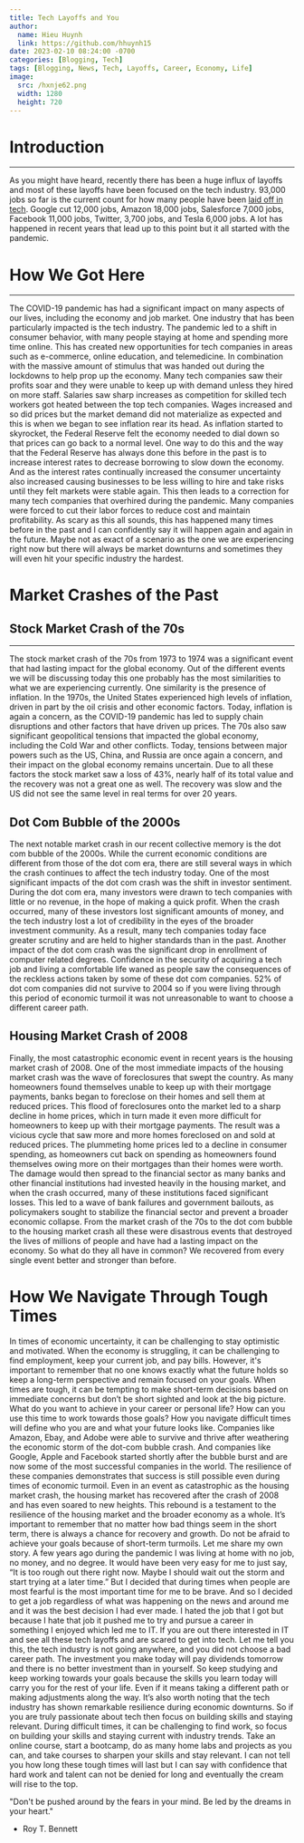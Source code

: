 ```yaml
---
title: Tech Layoffs and You
author:
  name: Hieu Huynh
  link: https://github.com/hhuynh15
date: 2023-02-10 08:24:00 -0700
categories: [Blogging, Tech]
tags: [Blogging, News, Tech, Layoffs, Career, Economy, Life]
image: 
  src: /hxnje62.png
  width: 1280
  height: 720
---
```


# Introduction
---

As you might have heard, recently there has been a huge influx of layoffs and most of these layoffs have been focused on the tech industry. 93,000 jobs so far is the current count for how many people have been [laid off in tech](https://news.crunchbase.com/startups/tech-layoffs). Google cut 12,000 jobs, Amazon 18,000 jobs, Salesforce 7,000 jobs, Facebook 11,000 jobs, Twitter, 3,700 jobs, and Tesla 6,000 jobs. A lot has happened in recent years that lead up to this point but it all started with the pandemic.

# How We Got Here
---

The COVID-19 pandemic has had a significant impact on many aspects of our lives, including the economy and job market. One industry that has been particularly impacted is the tech industry. The pandemic led to a shift in consumer behavior, with many people staying at home and spending more time online. This has created new opportunities for tech companies in areas such as e-commerce, online education, and telemedicine. In combination with the massive amount of stimulus that was handed out during the lockdowns to help prop up the economy. Many tech companies saw their profits soar and they were unable to keep up with demand unless they hired on more staff. Salaries saw sharp increases as competition for skilled tech workers got heated between the top tech companies. Wages increased and so did prices but the market demand did not materialize as expected and this is when we began to see inflation rear its head. As inflation started to skyrocket, the Federal Reserve felt the economy needed to dial down so that prices can go back to a normal level. One way to do this and the way that the Federal Reserve has always done this before in the past is to increase interest rates to decrease borrowing to slow down the economy. And as the interest rates continually increased the consumer uncertainty also increased causing businesses to be less willing to hire and take risks until they felt markets were stable again. This then leads to a correction for many tech companies that overhired during the pandemic. Many companies were forced to cut their labor forces to reduce cost and maintain profitability. As scary as this all sounds, this has happened many times before in the past and I can confidently say it will happen again and again in the future. Maybe not as exact of a scenario as the one we are experiencing right now but there will always be market downturns and sometimes they will even hit your specific industry the hardest.

# Market Crashes of the Past

## Stock Market Crash of the 70s
---

The stock market crash of the 70s from 1973 to 1974 was a significant event that had lasting impact for the global economy. Out of the different events we will be discussing today this one probably has the most similarities to what we are experiencing currently. One similarity is the presence of inflation. In the 1970s, the United States experienced high levels of inflation, driven in part by the oil crisis and other economic factors. Today, inflation is again a concern, as the COVID-19 pandemic has led to supply chain disruptions and other factors that have driven up prices. The 70s also saw significant geopolitical tensions that impacted the global economy, including the Cold War and other conflicts. Today, tensions between major powers such as the US, China, and Russia are once again a concern, and their impact on the global economy remains uncertain. Due to all these factors the stock market saw a loss of 43%, nearly half of its total value and the recovery was not a great one as well. The recovery was slow and the US did not see the same level in real terms for over 20 years.

## Dot Com Bubble of the 2000s

The next notable market crash in our recent collective memory is the dot com bubble of the 2000s. While the current economic conditions are different from those of the dot com era, there are still several ways in which the crash continues to affect the tech industry today. One of the most significant impacts of the dot com crash was the shift in investor sentiment. During the dot com era, many investors were drawn to tech companies with little or no revenue, in the hope of making a quick profit. When the crash occurred, many of these investors lost significant amounts of money, and the tech industry lost a lot of credibility in the eyes of the broader investment community. As a result, many tech companies today face greater scrutiny and are held to higher standards than in the past. Another impact of the dot com crash was the significant drop in enrollment of computer related degrees. Confidence in the security of acquiring a tech job and living a comfortable life waned as people saw the consequences of the reckless actions taken by some of these dot com companies. 52% of dot com companies did not survive to 2004 so if you were living through this period of economic turmoil it was not unreasonable to want to choose a different career path.

## Housing Market Crash of 2008

Finally, the most catastrophic economic event in recent years is the housing market crash of 2008. One of the most immediate impacts of the housing market crash was the wave of foreclosures that swept the country. As many homeowners found themselves unable to keep up with their mortgage payments, banks began to foreclose on their homes and sell them at reduced prices. This flood of foreclosures onto the market led to a sharp decline in home prices, which in turn made it even more difficult for homeowners to keep up with their mortgage payments. The result was a vicious cycle that saw more and more homes foreclosed on and sold at reduced prices. The plummeting home prices led to a decline in consumer spending, as homeowners cut back on spending as homeowners found themselves owing more on their mortgages than their homes were worth. The damage would then spread to the financial sector as many banks and other financial institutions had invested heavily in the housing market, and when the crash occurred, many of these institutions faced significant losses. This led to a wave of bank failures and government bailouts, as policymakers sought to stabilize the financial sector and prevent a broader economic collapse. From the market crash of the 70s to the dot com bubble to the housing market crash all these were disastrous events that destroyed the lives of millions of people and have had a lasting impact on the economy. So what do they all have in common? We recovered from every single event better and stronger than before.

# How We Navigate Through Tough Times

In times of economic uncertainty, it can be challenging to stay optimistic and motivated. When the economy is struggling, it can be challenging to find employment, keep your current job, and pay bills. However, it's important to remember that no one knows exactly what the future holds so keep a long-term perspective and remain focused on your goals. When times are tough, it can be tempting to make short-term decisions based on immediate concerns but don’t be short sighted and look at the big picture. What do you want to achieve in your career or personal life? How can you use this time to work towards those goals? How you navigate difficult times will define who you are and what your future looks like. Companies like Amazon, Ebay, and Adobe were able to survive and thrive after weathering the economic storm of the dot-com bubble crash. And companies like Google, Apple and Facebook started shortly after the bubble burst and are now some of the most successful companies in the world. The resilience of these companies demonstrates that success is still possible even during times of economic turmoil. Even in an event as catastrophic as the housing market crash, the housing market has recovered after the crash of 2008 and has even soared to new heights. This rebound is a testament to the resilience of the housing market and the broader economy as a whole. It’s important to remember that no matter how bad things seem in the short term, there is always a chance for recovery and growth. Do not be afraid to achieve your goals because of short-term turmoils. Let me share my own story. A few years ago during the pandemic I was living at home with no job, no money, and no degree. It would have been very easy for me to just say, “It is too rough out there right now. Maybe I should wait out the storm and start trying at a later time.” But I decided that during times when people are most fearful is the most important time for me to be brave. And so I decided to get a job regardless of what was happening on the news and around me and it was the best decision I had ever made. I hated the job that I got but because I hate that job it pushed me to try and pursue a career in something I enjoyed which led me to IT. If you are out there interested in IT and see all these tech layoffs and are scared to get into tech. Let me tell you this, the tech industry is not going anywhere, and you did not choose a bad career path. The investment you make today will pay dividends tomorrow and there is no better investment than in yourself. So keep studying and keep working towards your goals because the skills you learn today will carry you for the rest of your life. Even if it means taking a different path or making adjustments along the way. It’s also worth noting that the tech industry has shown remarkable resilience during economic downturns. So if you are truly passionate about tech then focus on building skills and staying relevant. During difficult times, it can be challenging to find work, so focus on building your skills and staying current with industry trends. Take an online course, start a bootcamp, do as many home labs and projects as you can, and take courses to sharpen your skills and stay relevant. I can not tell you how long these tough times will last but I can say with confidence that hard work and talent can not be denied for long and eventually the cream will rise to the top.

"Don't be pushed around by the fears in your mind. Be led by the dreams in your heart." 
- Roy T. Bennett
